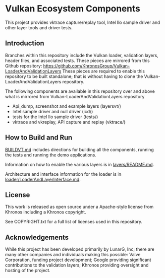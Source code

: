 # Vulkan Ecosystem Components

This project provides vktrace capture/replay tool, Intel Ilo sample driver and other layer tools and driver tests.

## Introduction

Branches within this repository include the Vulkan loader, validation layers, header files, and associated tests.  These pieces are mirrored from this Github repository:
https://github.com/KhronosGroup/Vulkan-LoaderAndValidationLayers
These pieces are required to enable this repository to be built standalone; that is without having to clone the Vulkan-LoaderAndValidationLayers repository.

The following components are available in this repository over and above what is mirrored from Vulkan-LoaderAndValidationLayers repository
- Api_dump, screenshot and example layers (layersvt/)
- Intel sample driver and null driver (icd/)
- tests for the Intel Ilo sample driver (tests/)
- vktrace and vkreplay, API capture and replay  (vktrace/)

## How to Build and Run

[BUILDVT.md](BUILDVT.md)
includes directions for building all the components, running the tests and running the demo applications.

Information on how to enable the various layers is in
[layers/README.md](layers/README.md).

Architecture and interface information for the loader is in
[loader/LoaderAndLayerInterface.md](loader/LoaderAndLayerInterface.md).

## License
This work is released as open source under a Apache-style license from Khronos including a Khronos copyright.

See COPYRIGHT.txt for a full list of licenses used in this repository.

## Acknowledgements
While this project has been developed primarily by LunarG, Inc; there are many other
companies and individuals making this possible: Valve Corporation, funding
project development; Google providing significant contributions to the validation layers;
Khronos providing oversight and hosting of the project.

